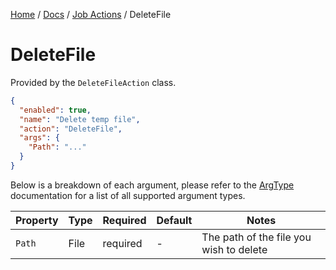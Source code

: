 [Home](/README.md) / [Docs](/docs/README.md) / [Job Actions](/docs/job-actions/README.md) / DeleteFile

# DeleteFile
Provided by the `DeleteFileAction` class.

```json
{
  "enabled": true,
  "name": "Delete temp file",
  "action": "DeleteFile",
  "args": {
    "Path": "..."
  }
}
```

Below is a breakdown of each argument, please refer to the [ArgType](/docs/enums/ArgType.md) documentation for a list of all supported argument types.

| Property | Type | Required | Default | Notes |
| --- | --- | --- | --- | --- |
| `Path` | File | required | - | The path of the file you wish to delete |